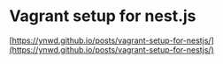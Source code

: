 # Vagrant setup for nest.js

[https://ynwd.github.io/posts/vagrant-setup-for-nestjs/](https://ynwd.github.io/posts/vagrant-setup-for-nestjs/)
